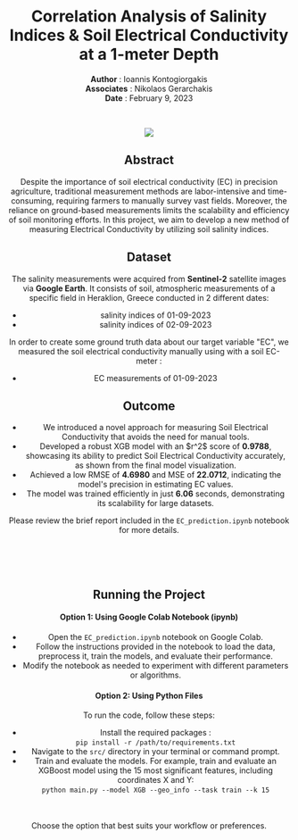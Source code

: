 <center>
  
<h1> <b>Correlation Analysis of Salinity Indices & Soil Electrical Conductivity at a 1-meter Depth</b> </h1>


  
<b>Author</b>      : Ioannis Kontogiorgakis <br>
<b>Associates</b> : Nikolaos Gerarchakis <br>
<b>Date</b>             : February 9, 2023 <br>

<br>
<center>
  
![](https://drive.google.com/uc?export=view&id=13qxDn2dk5xE6U4tZW-zmKBjo95RnTg44)

</center>

<h2> <b>Abstract</b> </h2>

Despite the importance of soil electrical conductivity (EC) in precision agriculture, traditional measurement methods are labor-intensive
and time-consuming, requiring farmers to manually survey vast fields. Moreover, the reliance on ground-based measurements limits the scalability and efficiency of soil monitoring efforts. In this project, we aim
to develop a new method of measuring Electrical Conductivity by utilizing soil salinity indices.

<h2> <b>Dataset</b> </h2>

The salinity measurements were acquired from <b>Sentinel-2</b> satellite images via <b>Google Earth</b>. It consists of soil, atmospheric measurements of a specific field in Heraklion, Greece conducted in 2 different dates:

<ul>
<li>salinity indices of 01-09-2023</li>
<li>salinity indices of 02-09-2023</li>
</ul>

In order to create some ground truth data about our target variable "EC", we measured the soil electrical conductivity manually using with a soil EC-meter :
<ul>
<li> EC measurements of 01-09-2023</li>
</ul>


<h2><b> Outcome </b></h2>

<ul>
<li> We introduced a novel approach for measuring Soil Electrical Conductivity that avoids the need for manual tools.
<li>Developed a robust XGB model with an $r^2$ score of <b>0.9788</b>, showcasing its ability to predict Soil Electrical Conductivity accurately, as shown from the final model visualization.</li>
<li>Achieved a low RMSE of <b>4.6980</b> and MSE of <b>22.0712</b>, indicating the model's precision in estimating EC values.</li>
<li>The model was trained efficiently in just <b>6.06</b> seconds, demonstrating its scalability for large datasets.</li>
</ul>


Please review the brief report included in the `EC_prediction.ipynb` notebook for more details.


<br><br><br>
<h2>Running the Project</h2>


<h4>Option 1: Using Google Colab Notebook (ipynb) </h4>

- Open the `EC_prediction.ipynb` notebook on Google Colab.
- Follow the instructions provided in the notebook to load the data, preprocess it, train the models, and evaluate their performance.
- Modify the notebook as needed to experiment with different parameters or algorithms.

    
    
<h4>Option 2: Using Python Files </h4>

To run the code, follow these steps:


- Install the required packages : <br>
  `pip install -r /path/to/requirements.txt`
- Navigate to the `src/` directory in your terminal or command prompt.
- Train and evaluate the models. For example, train and evaluate an XGBoost model using the 15 most significant features, including coordinates X and Y: <br>
  ```python main.py --model XGB --geo_info --task train --k 15```

<br><br>
Choose the option that best suits your workflow or preferences.


